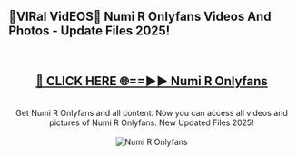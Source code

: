 <h2>🔴VIRal VidEOS🔴 Numi R Onlyfans Videos And Photos - Update Files 2025!</h2>
<br>
<div align="center">
<h2><a href="https://virallinks.top/odZfE0" rel="nofollow">🔴 CLICK HERE 🌐==►► Numi R Onlyfans</a></h2>
<br>
Get Numi R Onlyfans and all content. Now you can access all videos and pictures of Numi R Onlyfans. New Updated Files 2025!
<br>
<br>
<a href="https://virallinks.top/odZfE0" rel="nofollow" data-target="animated-image.originalLink"><img src="https://i.imgur.com/dJHk4Zq.gif)" alt="Numi R Onlyfans" style="max-width: 100%; display: inline-block;" data-target="animated-image.originalImage"></a>
</div>
<br>
